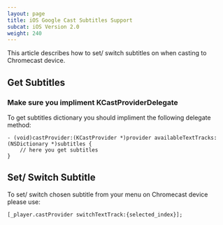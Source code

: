 ```yaml
---
layout: page
title: iOS Google Cast Subtitles Support
subcat: iOS Version 2.0
weight: 240
---
```


This article describes how to set/ switch subtitles on when casting to Chromecast device.

## Get Subtitles

### Make sure you impliment **KCastProviderDelegate** 

To get subtitles dictionary you should impliment the following delegate method:

```objective_c    
- (void)castProvider:(KCastProvider *)provider availableTextTracks:(NSDictionary *)subtitles {
    // here you get subtitles
}
```

## Set/ Switch Subtitle

To set/ switch chosen subtitle from your menu on Chromecast device please use:

```objective_c    
[_player.castProvider switchTextTrack:{selected_index}];
```

